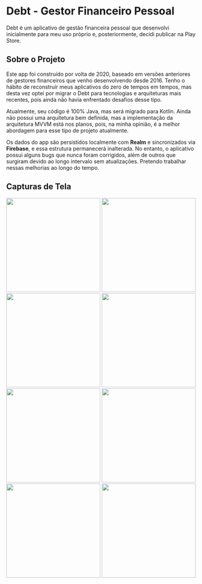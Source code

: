 # Debt - Gestor Financeiro Pessoal

Debt é um aplicativo de gestão financeira pessoal que desenvolvi inicialmente para meu uso próprio e, posteriormente, decidi publicar na Play Store.

## Sobre o Projeto

Este app foi construído por volta de 2020, baseado em versões anteriores de gestores financeiros que venho desenvolvendo desde 2016. Tenho o hábito de reconstruir meus aplicativos do zero de tempos em tempos, mas desta vez optei por migrar o Debt para tecnologias e arquiteturas mais recentes, pois ainda não havia enfrentado desafios desse tipo.

Atualmente, seu código é 100% Java, mas será migrado para Kotlin. Ainda não possui uma arquitetura bem definida, mas a implementação da arquitetura MVVM está nos planos, pois, na minha opinião, é a melhor abordagem para esse tipo de projeto atualmente.

Os dados do app são persistidos localmente com **Realm** e sincronizados via **Firebase**, e essa estrutura permanecerá inalterada. No entanto, o aplicativo possui alguns bugs que nunca foram corrigidos, além de outros que surgiram devido ao longo intervalo sem atualizações. Pretendo trabalhar nessas melhorias ao longo do tempo.

## Capturas de Tela

<p align="center">
<img src="https://github.com/user-attachments/assets/766664dd-1dd9-48a5-be9e-6e7bc6462526" width="250">
<img src="https://github.com/user-attachments/assets/7ad09637-c298-4920-a1b5-5cd491a08775" width="250">
<img src="https://github.com/user-attachments/assets/cc23e12c-f524-4165-aa77-fd60a9847627" width="250">
<img src="https://github.com/user-attachments/assets/89a73d9e-eed2-4828-a98d-a1031054382e" width="250">
<img src="https://github.com/user-attachments/assets/163b6aa8-078a-4736-a31c-a163690b7711" width="250">
<img src="https://github.com/user-attachments/assets/3a5cab91-f0ff-4671-861e-37a89bcf5bde" width="250">
<img src="https://github.com/user-attachments/assets/624e2381-7dff-40ec-9d7b-b7d5ff6af6f5" width="250">
<img src="https://github.com/user-attachments/assets/1cfcfd62-f793-4f7f-a785-a46db0edceb7" width="250">
</p>
